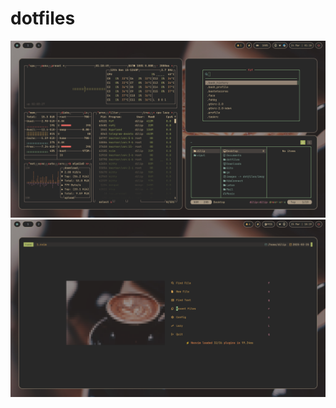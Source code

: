 # dotfiles

![desktop](https://github.com/TechnicalDC/dotfiles/blob/main/images/desktop.png)
![neovim](https://github.com/TechnicalDC/dotfiles/blob/main/images/neovim.png)
